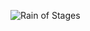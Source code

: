 ﻿![Rain of Stages](https://raw.githubusercontent.com/PassivePicasso/Rain-of-Stages/eaf9f8412db5ca18ee48a4510bf6cff12b4cf9d2/RainOfStages/ROS_Assets/Art/icon4.png)

